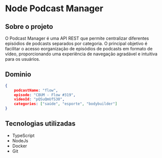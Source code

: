 # Node Podcast Manager

## Sobre o projeto
O Podcast Manager é uma API REST que permite centralizar diferentes episódios de podcasts separados por categoria. O principal objetivo é facilitar o acesso eorganização de episódios de podcasts em formato de vídeo, proporcionando uma experiência de navegação agradável e intuitiva para os usuários.

## Dominio
```json
{
    podcastName: "flow",
    episode: "CBUM - Flow #319",
    videoId: "pQSuQmUfS30",
    categories: ["saúde", "esporte", "bodybuilder"]
}
```

## Tecnologias utilizadas
- TypeScript
- NodeJs
- Docker
- Git